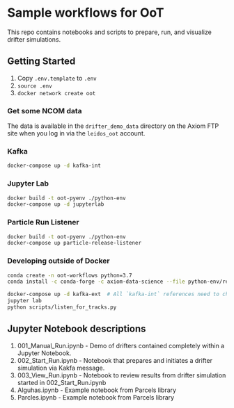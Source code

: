 # Sample workflows for OoT

This repo contains notebooks and scripts to prepare, run, and visualize drifter simulations.

## Getting Started

1.  Copy `.env.template` to `.env`
2.  `source .env`
3.  `docker network create oot`


### Get some NCOM data

The data is available in the `drifter_demo_data` directory on the Axiom FTP site when you log in via the `leidos_oot` account.

### Kafka

```bash
docker-compose up -d kafka-int
```

### Jupyter Lab

```bash
docker build -t oot-pyenv ./python-env
docker-compose up -d jupyterlab
```

### Particle Run Listener

```bash
docker build -t oot-pyenv ./python-env
docker-compose up particle-release-listener
```

### Developing outside of Docker

```bash
conda create -n oot-workflows python=3.7
conda install -c conda-forge -c axiom-data-science --file python-env/requirements.txt

docker-compose up -d kafka-ext  # All `kafka-int` references need to change to `localhost`
jupyter lab
python scripts/listen_for_tracks.py
```

## Jupyter Notebook descriptions
1. 001_Manual_Run.ipynb - Demo of drifters contained completely within a Jupyter Notebook.
2. 002_Start_Run.ipynb - Notebook that prepares and initiates a drifter simulation via Kakfa message.
3. 003_View_Run.ipynb - Notebook to review results from drifter simulation started in 002_Start_Run.ipynb
4. Alguhas.ipynb - Example notebook from Parcels library
5. Parcles.ipynb - Example notebook from Parcels library
